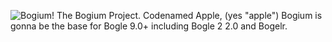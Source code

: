 ![Bogium]([https://ibb.co/q3mQDy7v](https://postimg.cc/Lg45Pp5f))!
    The Bogium Project. Codenamed Apple, (yes "apple")
Bogium is gonna be the base for Bogle 9.0+ including Bogle 2 2.0 and Bogelr.
